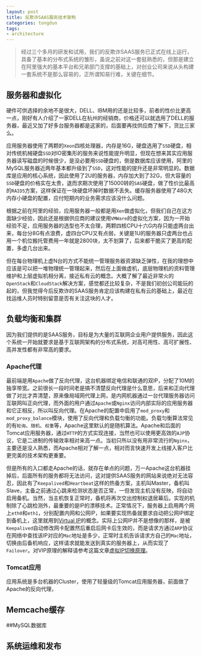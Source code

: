 ```yaml
---
layout: post
title: 反欺诈SAAS服务技术架构
categories: tongdun
tags: 
- architecture
---
```


>经过三个多月的研发和试用，我们的反欺诈SAAS服务已正式在线上运行，具备了基本的分布式系统的雏形，虽说之前对这一套挺熟悉的，但那是建立在阿里强大的基本平台和兄弟部门支撑的基础上，对创业公司来说从头构建一套系统不是那么容易的，正所谓知易行难，关键在细节。

## 服务器和虚拟化

硬件可供选择的余地不是很大，DELL、IBM用的还是比较多，前者的性价比更高一点，刚好有人介绍了一家DELL在杭州的经销商，价格还可以就选用了DELL的服务器，最近又加了好多台服务器都是这家的，后面要再找供应商了解下，货比三家么。

应用服务器使用了两颗的`Xeon`四核处理器，内存是16G，硬盘选用了`SSD`硬盘，相对传统机械硬盘`SSD`对IO密集形的服务来说性能提升明显，但现在想来其实应用服务器读写磁盘的时候很少，是没必要用`SSD`硬盘的，倒是数据库应该使用，阿里的MySQL服务器近两年基本都升级到了`SSD`，这对性能的提升还是非常明显的。数据库是应用的核心系统，因此使用了2U的服务器，内存加大到了32G，但大容量的`SSD`硬盘的价格实在太贵，退而求期次使用了15000转的`SAS`硬盘，做了性价比最高的`RAID5`方案，这样保证在一块硬盘坏掉时数据不丢失。缓存服务器使用了48G大内存小硬盘的配置，应付短期内的业务需求应该没什么问题。

根据之前在阿里的经验，应用服务器一般都是用`Xen`做虚拟化，但我们自己在这方面缺少经验，因此还是根据供应商的建议使用`VMWare`的虚拟化方案，因为一开始经验不足，应用服务器的选型也不太合理，两颗四核CPU十六G内存只能虚两台出来，每台分8G有点浪费，虚四台CPU又有点弱，关键是1U的服务器只虚两台也占用一个机位搬托管费用一年就是2800块，太不划算了，后来都干脆买了更高的配置，多虚几台出来。

但在每台物理机上虚N台的方式不能统一管理服务器资源缺乏弹性，在我的理想中应该是可以把一堆物理统一管理起来，然后在上面做虚机，底层物理机的资料管理维护和上层虚拟机相分离，接近私有云的概念。大概了解了最近非常火的`OpenStack`和`CloudStack`解决方案，感觉都还比较复杂，不是我们初创公司能玩的起的，但我觉得今后反欺诈的SAAS服务肯定应该构建在私有云的基础上，最近在找运维人员时特别留意是否有关注这块的人才。

## 负载均衡和集群

因为我们提供的是SAAS服务，目标是为大量的互联网企业用户提供服务，因此这个系统一开始就要求是基于互联网架构的分布式系统，对高可用性、高可扩展性、高并发性都有非常高的要求。

### Apache代理

最前端是用`Apache`做了反向代理，这台机器绑定电信和联通的双IP，分配了10M的独享带宽。之前很长一段时间老是搞不清楚反向代理是什么意思，后来和正向代理做了对比才弄清楚，原来像局域网代理上网，是内网机器通过一台代理服务器访问互联网叫正向代理，而外面的用户通过`Apache`或`Nginx`访问内部实际的应用服务器和它正相反，所以叫反向代理。在Apache的配置中启用了`mod_proxy`和`mod_proxy_balance`模块，使用了反向代理和负载匀衡的功能。负载匀衡算法常见的有`轮询`、`随机`、`权重`等，Apache这里默认的是随机算法。Apache和后面的Tomcat应用服务器，通过`HTTP`的方式实现连接，当然也可以使用更高效的`AJP`协议，它是二进制的传输效率相对来高一点。当初只所以没有用非常流行的`Nginx`，主要还是没人熟悉，而Apache相对了解一点，相对而言快速开发上线接入客户比更完美的技术架构更重要。

但是所有的入口都走Apache的话，就存在单点的问题，万一Apache这台机器挂掉后，后面所有的服务都将无法访问，这对提供SAAS服务的网站来说绝对无法容忍，因此有了`Keepalived`和`Heartbeat`这样的热备方案，主机叫Master，备机叫Slave，主备之前通过心跳来检测状态是否正常，一但发现主机没有反映，将自动启用备机。当然，当主机恢复正常时，备机将再次交出控制权退居幕后。实现的机制除了心跳检测外，最重要的是IP的漂移技术。正常情况下，服务器上启用两个网上`eth0`和`eth1`，分别配置内网和公网IP，如果要实现热备就要求自动把公网IP绑定到备机上，这里就用到[Virtual IP](http://en.wikipedia.org/wiki/Virtual_IP_address)的概念。实际上公网IP并不是想像的那样，是被`Keepalived`自动修改网卡配置然后重启后网卡后生效的，而是请求方通过`ARP`协议在网络中查找该IP对应的`Mac`地址是多少，正常时主机告诉请求方自己的`Mac`地址，切换由后备机响应，这样请求就能发送到真实的服务器上，从而实现了`Failover`。对VIP原理的解释请参考这篇文章[虚拟IP切换原理](http://blog.csdn.net/zhang9981204/article/details/6316333)。

### Tomcat应用

应用系统是多台机器的Cluster，使用了轻量级的Tomcat应用服务器，前面做了Apache的反向代理，

## Memcache缓存
##MySQL数据库
## 系统运维和发布

